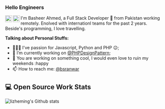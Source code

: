 ### Hello Engineers
<a href="https://twitter.com/bsranwar">
  <img align="left" alt="Basheer's Twitter" width="22px" src="https://cdn.jsdelivr.net/npm/simple-icons@v3/icons/twitter.svg" />
</a>
<a href="https://www.linkedin.com/in/basheer-ahmed-229a11b3/">
  <img align="left" alt="Basheer's LinkdeIN" width="22px" src="https://cdn.jsdelivr.net/npm/simple-icons@v3/icons/linkedin.svg" />
</a>


I'm Basheer Ahmed, a Full Stack Developer 🚀 from Pakistan working remotely. Enolved with internationl teams for the past 2 years. Beside's programming, I love travelling.

**Talking about Personal Stuffs:**

- 👨🏽‍💻 I've passion for Javascript, Python and PHP :wink:;
- 🌱 I’m currently working on [@PHPDesignPattern](https://github.com/basherr/design-patterns); 
- 💬 You are working on something cool, I would even love to ruin my weekends :happy
- 📫 How to reach me: [@bsranwar](https://twitter.com/abhisheknaiidu)

## 💻 Open Source Work Stats
![lizheming's Github stats](https://github-readme-stats.vercel.app/api?username=basherr&show_icons=true)
